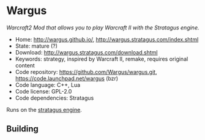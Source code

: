 # Wargus

_Warcraft2 Mod that allows you to play Warcraft II with the Stratagus engine._

- Home: http://wargus.github.io/, http://wargus.stratagus.com/index.shtml
- State: mature (?)
- Download: http://wargus.stratagus.com/download.shtml
- Keywords: strategy, inspired by Warcraft II, remake, requires original content
- Code repository: https://github.com/Wargus/wargus.git, https://code.launchpad.net/wargus (bzr)
- Code language: C++, Lua
- Code license: GPL-2.0
- Code dependencies: Stratagus

Runs on the [stratagus engine](http://forums.stratagus.com/).

## Building

